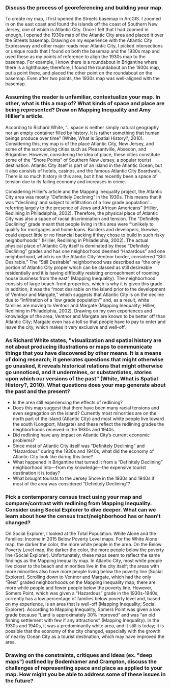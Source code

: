 ### Discuss the process of georeferencing and building your map.

To create my map, I first opened the Streets basemap in ArcGIS. I zoomed in on the east coast and found the islands off the coast of Southern New Jersey, one of which is Atlantic City. Once I felt that I had zoomed in enough, I opened the 1930s map of the Atlantic City area and placed it over the Streets basemap. Drawing on my experience with the Atlantic City Expressway and other major roads near Atlantic City, I picked intersections or unique roads that I found on both the basemap and the 1930s map and used these as my points of reference to align the 1930s map to the basemap. For example, I know there is a roundabout in Brigantine where there is a lighthouse; therefore, I found the roundabout on the 1930s map, put a point there, and placed the other point on the roundabout on the basemap. Even after two points, the 1930s map was well-aligned with the basemap.

### Assuming the reader is unfamiliar, contextualize your map. In other, what is this a map of? What kinds of space and place are being represented? Draw on Mapping Inequality and Amy Hillier's article.

According to Richard White, “…space is neither simply natural geography nor an empty container filled by history. It is rather something that human beings produce over time” (White, What is Spatial History?, 2010). Considering this, my map is of the place Atlantic City, New Jersey, and some of the surrounding cities such as Pleasantville, Absecon, and Brigantine. However, considering the idea of place, these cities constitute some of the “Shore Points” of Southern New Jersey, a popular tourist destination. Atlantic City itself is part of an island in the Atlantic Ocean, but it also consists of hotels, casinos, and the famous Atlantic City Boardwalk. There is so much history in this area, but it has recently been a space of tension due to its failing economy and increases in crime.

Considering Hillier’s article and the Mapping Inequality project, the Atlantic City area was mostly “Definitely Declining” in the 1930s. This means that it was “‘declining’ and subject to infiltration of a ‘low grade population’…referring largely to the presence of Jews and African Americans” (Hillier, Redlining in Philadelphia, 2002). Therefore, the physical place of Atlantic City was also a space of racial discrimination and tension. The “Definitely Declining” grade meant that people living in this area were “‘unlikely to qualify for mortgages and home loans. Builders and developers, likewise, could expect little or no financial backing if they chose to build in such risky neighborhoods’” (Hillier, Redlining in Philadelphia, 2002). The actual physical place of Atlantic City itself is dominated by these “Definitely Declining” grades and has one neighborhood deemed “Hazardous” and one neighborhood, which is on the Atlantic City-Ventnor border, considered “Still Desirable.” The “Still Desirable” neighborhood was described as “the only portion of Atlantic City proper which can be classed as still desireable residentially and it is having difficultly resisting encroachment of rooming house business from the east” (Mapping Inequality). The neighborhood consists of large beach-front properties, which is why it is given this grade. In addition, it was the “most desirable on the island prior to the development of Ventnor and Margate,” which suggests that Atlantic City is on the decline due to “infiltration of a ‘low grade population’” and, as a result, white families are moving to Ventnor and Margate (Mapping Inequality; Hillier, Redlining in Philadelphia, 2002). Drawing on my own experiences and knowledge of the area, Ventnor and Margate are known to be better off than Atlantic City; Margate even has a toll so that people have to pay to enter and leave the city, which makes it very exclusive and well-off.

### As Richard White states, "visualization and spatial history are not about producing illustrations or maps to communicate things that you have discovered by other means. It is a means of doing research; it generates questions that might otherwise go unasked, it reveals historical relations that might otherwise go unnoticed, and it undermines, or substantiates, stories upon which our versions of the past" (White, What is Spatial History?, 2010). What questions does your map generate about the past and the present?

* Is the area still experiencing the effects of redlining?
* Does this map suggest that there have been many racial tensions and even segregation on the island? Currently most minorities are on the north part of the island (Atlantic City) and most white people live toward the south (Longport, Margate) and these reflect the redlining grades the neighborhoods received in the 1930s and 1940s.
* Did redlining have any impact on Atlantic City’s current economic problems?
* Since most of Atlantic City itself was “Definitely Declining” and “Hazardous” during the 1930s and 1940s, what did the economy of Atlantic City look like during this time?
* What happened in Brigantine that turned it from a “Definitely Declining” neighborhood into—from my knowledge—the expensive tourist destination it is today?
* What brought tourists to the Jersey Shore in the 1930s and 1940s if most of the area was considered “Definitely Declining”?

### Pick a contemporary census tract using your map and compare/contrast with redlining from Mapping Inequality. Consider using Social Explorer to dive deeper. What can we learn about how the census tract/neighborhood has or hasn't changed?

On Social Explorer, I looked at the Total Population: White Alone and the Families: Income in 2015 Below Poverty Level maps. For the White Alone map, the darker the color, the more white people in the area. On the Below Poverty Level map, the darker the color, the more people below the poverty line (Social Explorer). Unfortunately, these maps seem to reflect the same findings as the Mapping Inequality map. In Atlantic City, most white people live closer to the beach and minorities live in the city itself; the areas with more minorities also have more people living below the poverty line (Social Explorer). Scrolling down to Ventnor and Margate, which had the only “Best” graded neighborhoods on the Mapping Inequality map, there are more white people and fewer people below the poverty line. However, Somers Point, which was given a “Hazardous” grade in the 1930s-1940s, currently has a low percentage of families below poverty level and, based on my experience, is an area that is well-off (Mapping Inequality; Social Explorer). According to Mapping Inequality, Somers Point was given a low grade because “Land is approximately 30% improved” and was “an old fishing settlement with few if any attractions” (Mapping Inequality). In the 1930s and 1940s, it was a predominantly white area, and it still is today; it is possible that the economy of the city changed, especially with the growth of nearby Ocean City as a tourist destination, which may have improved the area.

### Drawing on the constraints, critiques and ideas (ex. "deep maps") outlined by Bodenhamer and Crampton, discuss the challenges of representing space and place as applied to your map. How might you be able to address some of these issues in the future?
